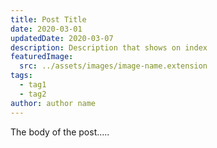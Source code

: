 ```yaml
---
title: Post Title
date: 2020-03-01
updatedDate: 2020-03-07
description: Description that shows on index
featuredImage:
  src: ../assets/images/image-name.extension
tags:
  - tag1
  - tag2
author: author name
---
```


The body of the post.....
